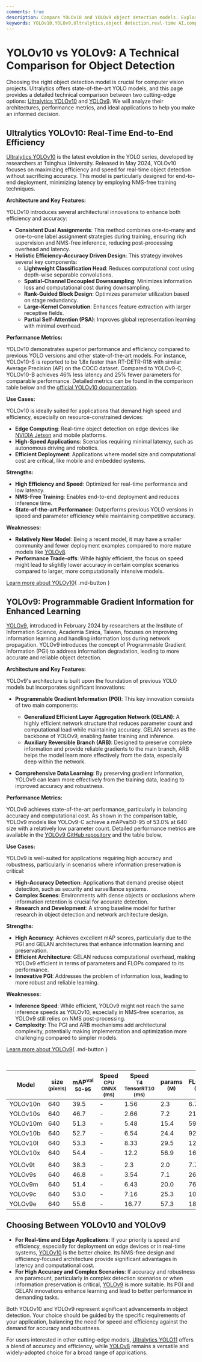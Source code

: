 ```yaml
---
comments: true
description: Compare YOLOv10 and YOLOv9 object detection models. Explore architectures, metrics, and use cases to choose the best model for your application.
keywords: YOLOv10,YOLOv9,Ultralytics,object detection,real-time AI,computer vision,model comparison,AI deployment,deep learning
---
```


# YOLOv10 vs YOLOv9: A Technical Comparison for Object Detection

Choosing the right object detection model is crucial for computer vision projects. Ultralytics offers state-of-the-art YOLO models, and this page provides a detailed technical comparison between two cutting-edge options: [Ultralytics YOLOv10](https://docs.ultralytics.com/models/yolov10/) and [YOLOv9](https://docs.ultralytics.com/models/yolov9/). We will analyze their architectures, performance metrics, and ideal applications to help you make an informed decision.

<script async src="https://cdn.jsdelivr.net/npm/chart.js"></script>
<script defer src="../../javascript/benchmark.js"></script>

<canvas id="modelComparisonChart" width="1024" height="400" active-models='["YOLOv10", "YOLOv9"]'></canvas>

## Ultralytics YOLOv10: Real-Time End-to-End Efficiency

[Ultralytics YOLOv10](https://docs.ultralytics.com/models/yolov10/) is the latest evolution in the YOLO series, developed by researchers at Tsinghua University. Released in May 2024, YOLOv10 focuses on maximizing efficiency and speed for real-time object detection without sacrificing accuracy. This model is particularly designed for end-to-end deployment, minimizing latency by employing NMS-free training techniques.

**Architecture and Key Features:**

YOLOv10 introduces several architectural innovations to enhance both efficiency and accuracy:

- **Consistent Dual Assignments**: This method combines one-to-many and one-to-one label assignment strategies during training, ensuring rich supervision and NMS-free inference, reducing post-processing overhead and latency.
- **Holistic Efficiency-Accuracy Driven Design**: This strategy involves several key components:
    - **Lightweight Classification Head**: Reduces computational cost using depth-wise separable convolutions.
    - **Spatial-Channel Decoupled Downsampling**: Minimizes information loss and computational cost during downsampling.
    - **Rank-Guided Block Design**: Optimizes parameter utilization based on stage redundancy.
    - **Large-Kernel Convolution**: Enhances feature extraction with larger receptive fields.
    - **Partial Self-Attention (PSA)**: Improves global representation learning with minimal overhead.

**Performance Metrics:**

YOLOv10 demonstrates superior performance and efficiency compared to previous YOLO versions and other state-of-the-art models. For instance, YOLOv10-S is reported to be 1.8x faster than RT-DETR-R18 with similar Average Precision (AP) on the COCO dataset. Compared to YOLOv9-C, YOLOv10-B achieves 46% less latency and 25% fewer parameters for comparable performance. Detailed metrics can be found in the comparison table below and the [official YOLOv10 documentation](https://docs.ultralytics.com/models/yolov10/).

**Use Cases:**

YOLOv10 is ideally suited for applications that demand high speed and efficiency, especially on resource-constrained devices:

- **Edge Computing**: Real-time object detection on edge devices like [NVIDIA Jetson](https://docs.ultralytics.com/guides/nvidia-jetson/) and mobile platforms.
- **High-Speed Applications**: Scenarios requiring minimal latency, such as autonomous driving and robotics.
- **Efficient Deployment**: Applications where model size and computational cost are critical, like mobile and embedded systems.

**Strengths:**

- **High Efficiency and Speed**: Optimized for real-time performance and low latency.
- **NMS-Free Training**: Enables end-to-end deployment and reduces inference time.
- **State-of-the-art Performance**: Outperforms previous YOLO versions in speed and parameter efficiency while maintaining competitive accuracy.

**Weaknesses:**

- **Relatively New Model**: Being a recent model, it may have a smaller community and fewer deployment examples compared to more mature models like [YOLOv8](https://docs.ultralytics.com/models/yolov8/).
- **Performance Trade-offs**: While highly efficient, the focus on speed might lead to slightly lower accuracy in certain complex scenarios compared to larger, more computationally intensive models.

[Learn more about YOLOv10](https://docs.ultralytics.com/models/yolov10/){ .md-button }

## YOLOv9: Programmable Gradient Information for Enhanced Learning

[YOLOv9](https://docs.ultralytics.com/models/yolov9/), introduced in February 2024 by researchers at the Institute of Information Science, Academia Sinica, Taiwan, focuses on improving information learning and handling information loss during network propagation. YOLOv9 introduces the concept of Programmable Gradient Information (PGI) to address information degradation, leading to more accurate and reliable object detection.

**Architecture and Key Features:**

YOLOv9's architecture is built upon the foundation of previous YOLO models but incorporates significant innovations:

- **Programmable Gradient Information (PGI)**: This key innovation consists of two main components:

    - **Generalized Efficient Layer Aggregation Network (GELAN)**: A highly efficient network structure that reduces parameter count and computational load while maintaining accuracy. GELAN serves as the backbone of YOLOv9, enabling faster training and inference.
    - **Auxiliary Reversible Branch (ARB)**: Designed to preserve complete information and provide reliable gradients to the main branch, ARB helps the model learn more effectively from the data, especially deep within the network.

- **Comprehensive Data Learning**: By preserving gradient information, YOLOv9 can learn more effectively from the training data, leading to improved accuracy and robustness.

**Performance Metrics:**

YOLOv9 achieves state-of-the-art performance, particularly in balancing accuracy and computational cost. As shown in the comparison table, YOLOv9 models like YOLOv9-C achieve a mAPval50-95 of 53.0% at 640 size with a relatively low parameter count. Detailed performance metrics are available in the [YOLOv9 GitHub repository](https://github.com/WongKinYiu/yolov9) and the table below.

**Use Cases:**

YOLOv9 is well-suited for applications requiring high accuracy and robustness, particularly in scenarios where information preservation is critical:

- **High-Accuracy Detection**: Applications that demand precise object detection, such as security and surveillance systems.
- **Complex Scenes**: Environments with dense objects or occlusions where information retention is crucial for accurate detection.
- **Research and Development**: A strong baseline model for further research in object detection and network architecture design.

**Strengths:**

- **High Accuracy**: Achieves excellent mAP scores, particularly due to the PGI and GELAN architectures that enhance information learning and preservation.
- **Efficient Architecture**: GELAN reduces computational overhead, making YOLOv9 efficient in terms of parameters and FLOPs compared to its performance.
- **Innovative PGI**: Addresses the problem of information loss, leading to more robust and reliable learning.

**Weaknesses:**

- **Inference Speed**: While efficient, YOLOv9 might not reach the same inference speeds as YOLOv10, especially in NMS-free scenarios, as YOLOv9 still relies on NMS post-processing.
- **Complexity**: The PGI and ARB mechanisms add architectural complexity, potentially making implementation and optimization more challenging compared to simpler models.

[Learn more about YOLOv9](https://docs.ultralytics.com/models/yolov9/){ .md-button }

<br>

| Model    | size<br><sup>(pixels) | mAP<sup>val<br>50-95 | Speed<br><sup>CPU ONNX<br>(ms) | Speed<br><sup>T4 TensorRT10<br>(ms) | params<br><sup>(M) | FLOPs<br><sup>(B) |
| -------- | --------------------- | -------------------- | ------------------------------ | ----------------------------------- | ------------------ | ----------------- |
| YOLOv10n | 640                   | 39.5                 | -                              | 1.56                                | 2.3                | 6.7               |
| YOLOv10s | 640                   | 46.7                 | -                              | 2.66                                | 7.2                | 21.6              |
| YOLOv10m | 640                   | 51.3                 | -                              | 5.48                                | 15.4               | 59.1              |
| YOLOv10b | 640                   | 52.7                 | -                              | 6.54                                | 24.4               | 92.0              |
| YOLOv10l | 640                   | 53.3                 | -                              | 8.33                                | 29.5               | 120.3             |
| YOLOv10x | 640                   | 54.4                 | -                              | 12.2                                | 56.9               | 160.4             |
|          |                       |                      |                                |                                     |                    |                   |
| YOLOv9t  | 640                   | 38.3                 | -                              | 2.3                                 | 2.0                | 7.7               |
| YOLOv9s  | 640                   | 46.8                 | -                              | 3.54                                | 7.1                | 26.4              |
| YOLOv9m  | 640                   | 51.4                 | -                              | 6.43                                | 20.0               | 76.3              |
| YOLOv9c  | 640                   | 53.0                 | -                              | 7.16                                | 25.3               | 102.1             |
| YOLOv9e  | 640                   | 55.6                 | -                              | 16.77                               | 57.3               | 189.0             |

## Choosing Between YOLOv10 and YOLOv9

- **For Real-time and Edge Applications**: If your priority is speed and efficiency, especially for deployment on edge devices or in real-time systems, [YOLOv10](https://docs.ultralytics.com/models/yolov10/) is the better choice. Its NMS-free design and efficiency-focused architecture provide significant advantages in latency and computational cost.
- **For High Accuracy and Complex Scenarios**: If accuracy and robustness are paramount, particularly in complex detection scenarios or when information preservation is critical, [YOLOv9](https://docs.ultralytics.com/models/yolov9/) is more suitable. Its PGI and GELAN innovations enhance learning and lead to better performance in demanding tasks.

Both YOLOv10 and YOLOv9 represent significant advancements in object detection. Your choice should be guided by the specific requirements of your application, balancing the need for speed and efficiency against the demand for accuracy and robustness.

For users interested in other cutting-edge models, [Ultralytics YOLO11](https://docs.ultralytics.com/models/yolo11/) offers a blend of accuracy and efficiency, while [YOLOv8](https://docs.ultralytics.com/models/yolov8/) remains a versatile and widely-adopted choice for a broad range of applications.
